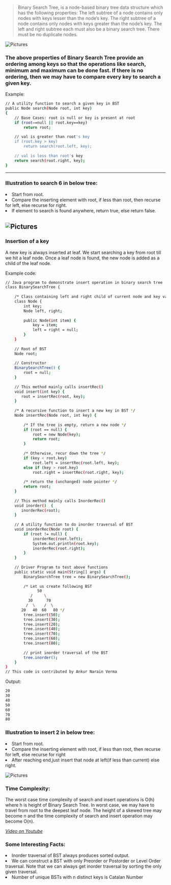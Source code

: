 > Binary Search Tree, is a node-based binary tree data structure which has the following properties:
The left subtree of a node contains only nodes with keys lesser than the node’s key.
The right subtree of a node contains only nodes with keys greater than the node’s key.
The left and right subtree each must also be a binary search tree.
There must be no duplicate nodes.

![Pictures](https://cdncontribute.geeksforgeeks.org/wp-content/uploads/BSTSearch.png)

### The above properties of Binary Search Tree provide an ordering among keys so that the operations like search, minimum and maximum can be done fast. If there is no ordering, then we may have to compare every key to search a given key.

Example:
```sh
// A utility function to search a given key in BST 
public Node search(Node root, int key) 
{ 
    // Base Cases: root is null or key is present at root 
    if (root==null || root.key==key) 
        return root; 
  
    // val is greater than root's key 
    if (root.key > key) 
        return search(root.left, key); 
  
    // val is less than root's key 
    return search(root.right, key); 
} 
```
--------------------- 

### Illustration to search 6 in below tree:
<li>Start from root.</li>
<li>Compare the inserting element with root, if less than root, then recurse for left, else recurse for right.</li>
<li>If element to search is found anywhere, return true, else return false.</li>

![Pictures](https://contribute.geeksforgeeks.org/wp-content/uploads/BSTSearch.png)
--------------------- 
### Insertion of a key
A new key is always inserted at leaf. We start searching a key from root till we hit a leaf node. Once a leaf node is found, the new node is added as a child of the leaf node.

Example code:
```sh
// Java program to demonstrate insert operation in binary search tree 
class BinarySearchTree { 
  
    /* Class containing left and right child of current node and key value*/
    class Node { 
        int key; 
        Node left, right; 
  
        public Node(int item) { 
            key = item; 
            left = right = null; 
        } 
    } 
  
    // Root of BST 
    Node root; 
  
    // Constructor 
    BinarySearchTree() {  
        root = null;  
    } 
  
    // This method mainly calls insertRec() 
    void insert(int key) { 
       root = insertRec(root, key); 
    } 
      
    /* A recursive function to insert a new key in BST */
    Node insertRec(Node root, int key) { 
  
        /* If the tree is empty, return a new node */
        if (root == null) { 
            root = new Node(key); 
            return root; 
        } 
  
        /* Otherwise, recur down the tree */
        if (key < root.key) 
            root.left = insertRec(root.left, key); 
        else if (key > root.key) 
            root.right = insertRec(root.right, key); 
  
        /* return the (unchanged) node pointer */
        return root; 
    } 
  
    // This method mainly calls InorderRec() 
    void inorder()  { 
       inorderRec(root); 
    } 
  
    // A utility function to do inorder traversal of BST 
    void inorderRec(Node root) { 
        if (root != null) { 
            inorderRec(root.left); 
            System.out.println(root.key); 
            inorderRec(root.right); 
        } 
    } 
  
    // Driver Program to test above functions 
    public static void main(String[] args) { 
        BinarySearchTree tree = new BinarySearchTree(); 
  
        /* Let us create following BST 
              50 
           /     \ 
          30      70 
         /  \    /  \ 
       20   40  60   80 */
        tree.insert(50); 
        tree.insert(30); 
        tree.insert(20); 
        tree.insert(40); 
        tree.insert(70); 
        tree.insert(60); 
        tree.insert(80); 
  
        // print inorder traversal of the BST 
        tree.inorder(); 
    } 
} 
// This code is contributed by Ankur Narain Verma 
```

Output:
```sh
20
30
40
50
60
70
80
```

### Illustration to insert 2 in below tree:
<li>Start from root.</li>
<li>Compare the inserting element with root, if less than root, then recurse for left, else recurse for right</li>
<li>After reaching end,just insert that node at left(if less than current) else right.</li>

![Pictures](https://contribute.geeksforgeeks.org/wp-content/uploads/BSTSearch.png)

### Time Complexity:
The worst case time complexity of search and insert operations is O(h) where h is height of Binary Search Tree. In worst case, we may have to travel from root to the deepest leaf node. The height of a skewed tree may become n and the time complexity of search and insert operation may become O(n).

[ *Video on Youtube* ](https://www.youtube.com/watch?v=qYo8BVxtoH4)

### Some Interesting Facts:
<li>Inorder traversal of BST always produces sorted output.</li>
<li>We can construct a BST with only Preorder or Postorder or Level Order traversal. Note that we can always get inorder traversal by sorting the only given traversal.</li>
<li>Number of unique BSTs with n distinct keys is Catalan Number</li>
